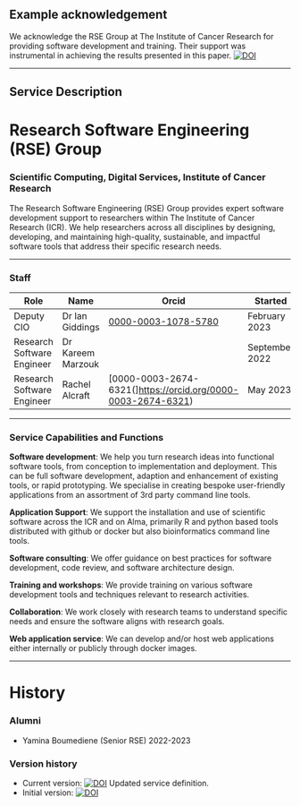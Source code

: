 ## Example acknowledgement
We acknowledge the RSE Group at The Institute of Cancer Research for providing software development and training. Their support was instrumental in achieving the results presented in this paper. [![DOI](https://zenodo.org/badge/DOI/10.5281/zenodo.10684363.svg)](https://doi.org/10.5281/zenodo.10684363)

---

## Service Description
# Research Software Engineering (RSE) Group

### Scientific Computing, Digital Services, Institute of Cancer Research  
The Research Software Engineering (RSE) Group provides expert software development support to researchers within The Institute of Cancer Research (ICR). We help researchers across all disciplines by designing, developing, and maintaining high-quality, sustainable, and impactful software tools that address their specific research needs.

---

### Staff
| Role | Name | Orcid | Started |
| -- | -- | -- | -- |
| Deputy CIO | Dr Ian Giddings | [0000-0003-1078-5780](https://orcid.org/0000-0003-1078-5780) | February 2023 |
| Research Software Engineer | Dr Kareem Marzouk | | September 2022 |
| Research Software Engineer | Rachel Alcraft | [0000-0003-2674-6321(]https://orcid.org/0000-0003-2674-6321) | May 2023 |

---

### Service Capabilities and Functions
**Software development**: We help you turn research ideas into functional software tools, from conception to implementation and deployment. 
This can be full software development, adaption and enhancement of existing tools, or rapid prototyping. We specialise in creating bespoke user-friendly applications from an assortment of 3rd party command line tools.

**Application Support**: We support the installation and use of scientific software across the ICR and on Alma, primarily R and python based tools distributed with github or docker but also bioinformatics command line tools.
  
**Software consulting**: We offer guidance on best practices for software development, code review, and software architecture design.  
  
**Training and workshops**: We provide training on various software development tools and techniques relevant to research activities.  
    
**Collaboration**: We work closely with research teams to understand specific needs and ensure the software aligns with research goals.  

**Web application service**: We can develop and/or host web applications either internally or publicly through docker images. 

---

# History

### Alumni
- Yamina Boumediene (Senior RSE) 2022-2023

### Version history
- Current version: [![DOI](https://zenodo.org/badge/DOI/10.5281/zenodo.10684363.svg)](https://doi.org/10.5281/zenodo.10684363) Updated service definition.
- Initial version: [![DOI](https://zenodo.org/badge/DOI/10.5281/zenodo.10683143.svg)](https://doi.org/10.5281/zenodo.10683143)  




